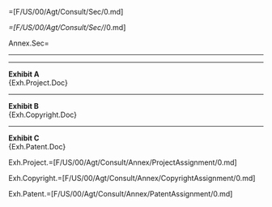 =[F/US/00/Agt/Consult/Sec/0.md]

_=[F/US/00/Agt/Consult/Sec/_/0.md]

Annex.Sec=<hr><hr><b>Exhibit A</b><br>{Exh.Project.Doc}<hr><b>Exhibit B</b><br>{Exh.Copyright.Doc}<hr><b>Exhibit C</b><br>{Exh.Patent.Doc}

Exh.Project.=[F/US/00/Agt/Consult/Annex/ProjectAssignment/0.md] 

Exh.Copyright.=[F/US/00/Agt/Consult/Annex/CopyrightAssignment/0.md] 

Exh.Patent.=[F/US/00/Agt/Consult/Annex/PatentAssignment/0.md]
